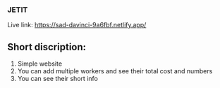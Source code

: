 ### JETIT
Live link: https://sad-davinci-9a6fbf.netlify.app/

## Short discription:
1. Simple website
2. You can add multiple workers and see their total cost and numbers
3. You can see their short info